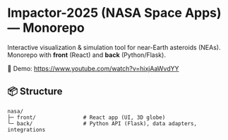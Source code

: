 # Impactor-2025 (NASA Space Apps) — Monorepo

Interactive visualization & simulation tool for near-Earth asteroids (NEAs).
Monorepo with **front** (React) and **back** (Python/Flask).

🎥 Demo: https://www.youtube.com/watch?v=hixjAaWvdYY

## 📦 Structure

```text
nasa/
├─ front/               # React app (UI, 3D globe)
└─ back/                # Python API (Flask), data adapters, integrations
```
